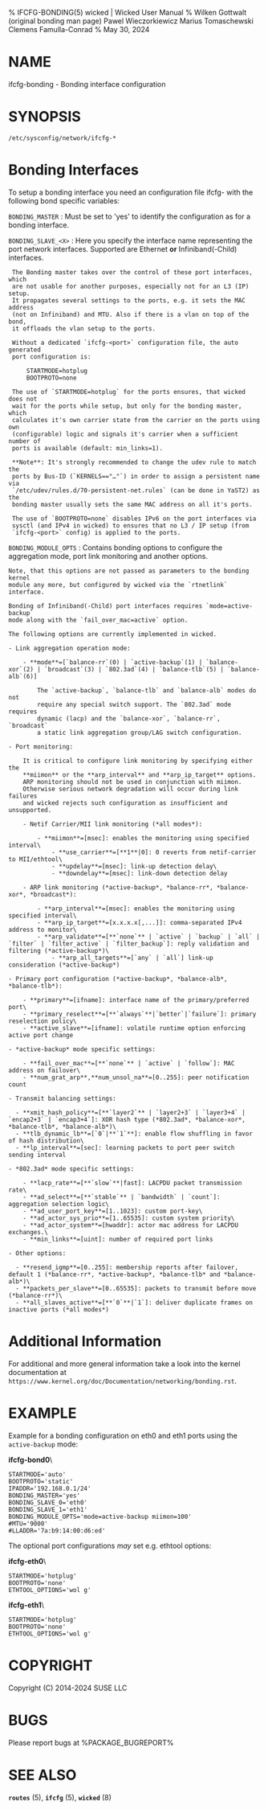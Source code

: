 % IFCFG-BONDING(5) wicked | Wicked User Manual
% Wilken Gottwalt (original bonding man page)
  Pawel Wieczorkiewicz
  Marius Tomaschewski
  Clemens Famulla-Conrad
% May 30, 2024

# NAME
ifcfg-bonding - Bonding interface configuration

# SYNOPSIS
`/etc/sysconfig/network/ifcfg-*`


# Bonding Interfaces

To setup a bonding interface you need an configuration file ifcfg-<ifname> with
the following bond specific variables:

`BONDING_MASTER`
:    Must be set to 'yes' to identify the configuration as for a bonding interface.

`BONDING_SLAVE_<X>`
:    Here you specify the interface name representing the port network interfaces.
     Supported are Ethernet **or** Infiniband(-Child) interfaces.

     The Bonding master takes over the control of these port interfaces, which
     are not usable for another purposes, especially not for an L3 (IP) setup.
     It propagates several settings to the ports, e.g. it sets the MAC address
     (not on Infiniband) and MTU. Also if there is a vlan on top of the bond,
     it offloads the vlan setup to the ports.

     Without a dedicated `ifcfg-<port>` configuration file, the auto generated
     port configuration is:

         STARTMODE=hotplug
         BOOTPROTO=none

     The use of `STARTMODE=hotplug` for the ports ensures, that wicked does not
     wait for the ports while setup, but only for the bonding master, which
     calculates it's own carrier state from the carrier on the ports using own
     (configurable) logic and signals it's carrier when a sufficient number of
     ports is available (default: min_links=1).

     **Note**: It's strongly recommended to change the udev rule to match the
     ports by Bus-ID (`KERNELS=="…"`) in order to assign a persistent name via
     `/etc/udev/rules.d/70-persistent-net.rules` (can be done in YaST2) as the
     bonding master usually sets the same MAC address on all it's ports.

     The use of `BOOTPROTO=none` disables IPv6 on the port interfaces via
     sysctl (and IPv4 in wicked) to ensures that no L3 / IP setup (from
     `ifcfg-<port>` config) is applied to the ports.

`BONDING_MODULE_OPTS`
:   Contains bonding options to configure the aggregation mode, port link
    monitoring and another options.

    Note, that this options are not passed as parameters to the bonding kernel
    module any more, but configured by wicked via the `rtnetlink` interface.

    Bonding of Infiniband(-Child) port interfaces requires `mode=active-backup`
    mode along with the `fail_over_mac=active` option.

    The following options are currently implemented in wicked.

    - Link aggregation operation mode:

        - **mode**=[`balance-rr`(0) | `active-backup`(1) | `balance-xor`(2) | `broadcast`(3) | `802.3ad`(4) | `balance-tlb`(5) | `balance-alb`(6)]

            The `active-backup`, `balance-tlb` and `balance-alb` modes do not
            require any special switch support. The `802.3ad` mode requires
            dynamic (lacp) and the `balance-xor`, `balance-rr`, `broadcast`
            a static link aggregation group/LAG switch configuration.

    - Port monitoring:

        It is critical to configure link monitoring by specifying either the
        **miimon** or the **arp_interval** and **arp_ip_target** options.
        ARP monitoring should not be used in conjunction with miimon.
        Otherwise serious network degradation will occur during link failures
        and wicked rejects such configuration as insufficient and unsupported.

        - Netif Carrier/MII link monitoring (*all modes*):

            - **miimon**=[msec]: enables the monitoring using specified interval\
                - **use_carrier**=[**1**|0]: 0 reverts from netif-carrier to MII/ethtool\
                - **updelay**=[msec]: link-up detection delay\
                - **downdelay**=[msec]: link-down detection delay

        - ARP link monitoring (*active-backup*, *balance-rr*, *balance-xor*, *broadcast*):

            - **arp_interval**=[msec]: enables the monitoring using specified interval\
            - **arp_ip_target**=[x.x.x.x[,...]]: comma-separated IPv4 address to monitor\
            - **arp_validate**=[**`none`** | `active` | `backup` | `all` | `filter` | `filter_active` | `filter_backup`]: reply validation and filtering (*active-backup*)\
                - **arp_all_targets**=[`any` | `all`] link-up consideration (*active-backup*)

    - Primary port configuration (*active-backup*, *balance-alb*, *balance-tlb*):

        - **primary**=[ifname]: interface name of the primary/preferred port\
        - **primary_reselect**=[**`always`**|`better`|`failure`]: primary reselection policy\
        - **active_slave**=[ifname]: volatile runtime option enforcing active port change

    - *active-backup* mode specific settings:

        - **fail_over_mac**=[**`none`** | `active` | `follow`]: MAC address on failover\
        - **num_grat_arp**,**num_unsol_na**=[0..255]: peer notification count

    - Transmit balancing settings:

      - **xmit_hash_policy**=[**`layer2`** | `layer2+3` | `layer3+4` | `encap2+3` | `encap3+4`]: XOR hash type (*802.3ad*, *balance-xor*, *balance-tlb*, *balance-alb*)\
      - **tlb_dynamic_lb**=[`0`|**`1`**]: enable flow shuffling in favor of hash distribution\
      - **lp_interval**=[sec]: learning packets to port peer switch sending interval

    - *802.3ad* mode specific settings:

        - **lacp_rate**=[**`slow`**|fast]: LACPDU packet transmission rate\
        - **ad_select**=[**`stable`** | `bandwidth` | `count`]: aggregation selection logic\
        - **ad_user_port_key**=[1..1023]: custom port-key\
        - **ad_actor_sys_prio**=[1..65535]: custom system priority\
        - **ad_actor_system**=[hwaddr]: actor mac address for LACPDU exchanges.\
        - **min_links**=[uint]: number of required port links

    - Other options:

      - **resend_igmp**=[0..255]: membership reports after failover, default 1 (*balance-rr*, *active-backup*, *balance-tlb* and *balance-alb*)\
      - **packets_per_slave**=[0..65535]: packets to transmit before move (*balance-rr*)\
      - **all_slaves_active**=[**`0`**|`1`]: deliver duplicate frames on inactive ports (*all modes*)

# Additional Information

For additional and more general information take a look into the kernel
documentation at \
`https://www.kernel.org/doc/Documentation/networking/bonding.rst`.

# EXAMPLE

Example for a bonding configuration on eth0 and eth1 ports using the
`active-backup` mode:

**ifcfg-bond0**\
```
STARTMODE='auto'
BOOTPROTO='static'
IPADDR='192.168.0.1/24'
BONDING_MASTER='yes'
BONDING_SLAVE_0='eth0'
BONDING_SLAVE_1='eth1'
BONDING_MODULE_OPTS='mode=active-backup miimon=100'
#MTU='9000'
#LLADDR='7a:b9:14:00:d6:ed'
```

The optional port configurations *may* set e.g. ethtool options:

**ifcfg-eth0**\
```
STARTMODE='hotplug'
BOOTPROTO='none'
ETHTOOL_OPTIONS='wol g'
```

**ifcfg-eth1**\
```
STARTMODE='hotplug'
BOOTPROTO='none'
ETHTOOL_OPTIONS='wol g'
```

# COPYRIGHT
Copyright (C) 2014-2024 SUSE LLC

# BUGS
Please report bugs at %PACKAGE_BUGREPORT%

# SEE ALSO
**`routes`** (5), **`ifcfg`** (5), **`wicked`** (8)
